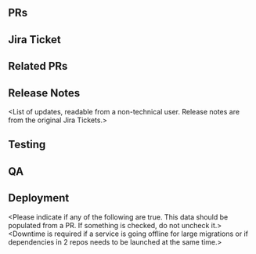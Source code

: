## PRs
<Links to all PRs in this release.>

## Jira Ticket
<Links to all Jira tickets in this release.>

## Related PRs
<Links to external PRs required for release.>

## Release Notes
<List of updates, readable from a non-technical user. Release notes are from the original Jira Tickets.>

## Testing
<Instructions for reviewers to verify our updates work in production.>
<Please include>
<Applicable screenshots>
<Helpful screenshare recordings>
<Comments about other pieces of code that may break>
<Content from the Tests section of the Jira ticket.>

## QA
<List of new production GhostInspector tests to write.>

## Deployment
<Please indicate if any of the following are true. This data should be populated from a PR. If something is checked, do not uncheck it.>
<Includes migrations>
<Includes seeds> 
<Requires downtime>
<Downtime is required if a service is going offline for large migrations or if dependencies in 2 repos needs to be launched at the same time.>
<Use this section to list any scripts that need to run upon deployment.>
